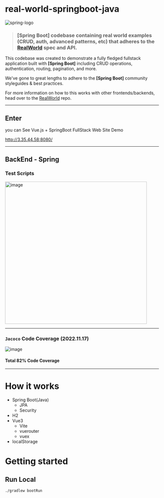# real-world-springboot-java

![spring-logo](https://user-images.githubusercontent.com/30401054/190108397-288a1c39-e26b-4657-8951-cd912105bb60.png)

> ### [Spring Boot] codebase containing real world examples (CRUD, auth, advanced patterns, etc) that adheres to the [RealWorld](https://github.com/gothinkster/realworld) spec and API.


This codebase was created to demonstrate a fully fledged fullstack application built with **[Spring Boot]** including CRUD operations, authentication, routing, pagination, and more.

We've gone to great lengths to adhere to the **[Spring Boot]** community styleguides & best practices.

For more information on how to this works with other frontends/backends, head over to the [RealWorld](https://github.com/gothinkster/realworld) repo.

-----

## Enter

you can See Vue.js + SpringBoot FullStack Web Site Demo

<http://3.35.44.58:8080/>

------

## BackEnd - Spring

### Test Scripts

<img width="464" alt="image" src="https://user-images.githubusercontent.com/30401054/201084053-60be024d-0615-40e1-9234-ceb926f402e5.png">

-----

### `Jacoco` Code Coverage (2022.11.17)

![image](https://user-images.githubusercontent.com/30401054/202404202-4c0879b8-a859-4f6a-b8d5-ccf28eef3fd9.png)

#### **Total 82% Code Coverage**

-----

# How it works

- Spring Boot(Java)
  - JPA
  - Security
- H2
- Vue3
    - Vite
    - vuerouter
    - vuex
- localStorage

# Getting started

## Run Local
```shell
./gradlew bootRun
```





